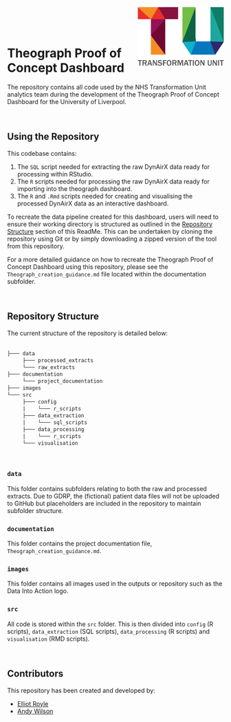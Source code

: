 <img src="images/TU_logo_large.png" alt="TU logo" width="200" align="right"/>

<br/>

<br/>

<br/>


# Theograph Proof of Concept Dashboard

The repository contains all code used by the NHS Transformation Unit analytics team during the development of the Theograph Proof of Concept Dashboard for the University of Liverpool.

<br/>

## Using the Repository

This codebase contains:

1. The `SQL` script needed for extracting the raw DynAirX data ready for processing within RStudio.
2. The `R` scripts needed for processing the raw DynAirX data ready for importing into the theograph dashboard.
3. The `R` and `.Rmd` scripts needed for creating and visualising the processed DynAirX data as an interactive dashboard.

To recreate the data pipeline created for this dashboard, users will need to ensure their working directory is structured as outlined in the [Repository Structure](##-Repository-Structure) section of this ReadMe. This can be undertaken by cloning the repository using Git or by simply downloading a zipped version of the tool from this repository.

For a more detailed guidance on how to recreate the Theograph Proof of Concept Dashboard using this repository, please see the `Theograph_creation_guidance.md` file located within the documentation subfolder.

<br/>

## Repository Structure

The current structure of the repository is detailed below:

``` plaintext

├─── data
     ├─── processed_extracts
     └─── raw_extracts
├─── documentation
     └─── project_documentation
├─── images
└─── src
     ├─── config
     |    └─── r_scripts
     ├─── data_extraction
     |    └─── sql_scripts
     ├─── data_processing
     |    └─── r_scripts
     └─── visualisation

```

<br/>

### `data`
This folder contains subfolders relating to both the raw and processed extracts. Due to GDRP, the (fictional) patient data files will not be uploaded to GitHub but placeholders are included in the repository to maintain subfolder structure.

### `documentation`
This folder contains the project documentation file, `Theograph_creation_guidance.md`.

### `images`
This folder contains all images used in the outputs or repository such as the Data Into Action logo.

### `src`
All code is stored within the `src` folder. This is then divided into `config` (R scripts), `data_extraction` (SQL scripts), `data_processing` (R scripts) and `visualisation` (RMD scripts).

<br/>

## Contributors

This repository has been created and developed by:
-   [Elliot Royle](https://github.com/elliotroyle)
-   [Andy Wilson](https://github.com/ASW-Analyst)
